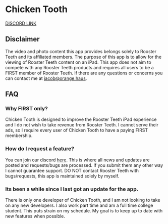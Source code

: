 <script>
    document.getElementsByTagName("header")[0].remove()
</script>

# Chicken Tooth

[DISCORD LINK](https://discord.gg/WV69dGw)

## Disclaimer
The video and photo content this app provides belongs solely to Rooster Teeth and its affiliated members. The purpose of this app is to allow for the viewing of Rooster Teeth content on an iPad. This app does not aim to compete with any Rooster Teeth products and requires all users to be a FIRST member of Rooster Teeth. If there are any questions or concerns you can contact me at jacob@orange.haus.

## FAQ

### Why FIRST only?

Chicken Tooth is designed to improve the Rooster Teeth iPad experience and I do not wish to take revenue from Rooster Teeth. I cannot serve their ads, so I require every user of Chicken Tooth to have a paying FIRST membership.

### How do I request a feature?

You can join our discord [here](https://discord.gg/WV69dGw). This is where all news and updates are posted and requests/bugs are processed. If you submit them any other way I cannot guarantee support. DO NOT contact Rooster Teeth with bugs/requests, this app is maintained solely by myself.

### Its been a while since I last got an update for the app.

There is only one developer of Chicken Tooth, and I am not looking to take on any new developers. I also work part time and am a full time college student. This puts strain on my schedule. My goal is to keep up to date with new features when possible.